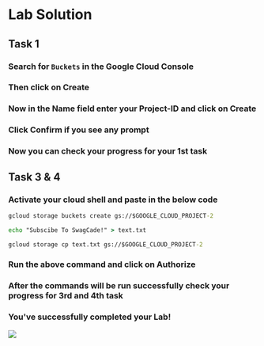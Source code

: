 # Lab Solution

## Task 1
### Search for `Buckets` in the Google Cloud Console
### Then click on Create
### Now in the Name field enter your Project-ID and click on Create
### Click Confirm if you see any prompt
### Now you can check your progress for your 1st task

## Task 3 & 4
### Activate your cloud shell and paste in the below code
```cmd
gcloud storage buckets create gs://$GOOGLE_CLOUD_PROJECT-2

echo "Subscibe To SwagCade!" > text.txt

gcloud storage cp text.txt gs://$GOOGLE_CLOUD_PROJECT-2
```
### Run the above command and click on Authorize
### After the commands will be run successfully check your progress for 3rd and 4th task
### You've successfully completed your Lab!

[![](https://th.bing.com/th/id/OIG3.4U37_NWx7IP6E5RwrnBt?pid=ImgGn)](https://youtube.com/@SwagCade)
